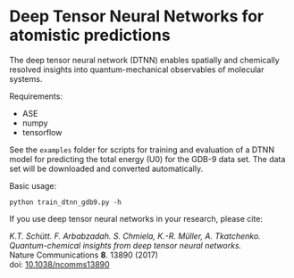# Deep Tensor Neural Networks for atomistic predictions

The deep tensor neural network (DTNN) enables spatially and chemically resolved
insights into quantum-mechanical observables of molecular systems.

Requirements:
- ASE
- numpy
- tensorflow

See the `examples` folder for scripts for training and evaluation of a DTNN 
model for predicting  the total energy (U0) for the GDB-9 data set.
The data set will be downloaded and converted automatically.

Basic usage:

    python train_dtnn_gdb9.py -h


If you use deep tensor neural networks in your research, please cite:

*K.T. Schütt. F. Arbabzadah. S. Chmiela, K.-R. Müller, A. Tkatchenko.  
Quantum-chemical insights from deep tensor neural networks.*  
Nature Communications **8**. 13890 (2017)   
doi: [10.1038/ncomms13890](http://dx.doi.org/10.1038/ncomms13890)
    
 
